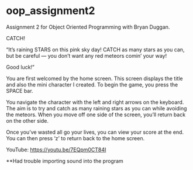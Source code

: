 # oop_assignment2
Assignment 2 for Object Oriented Programming with Bryan Duggan.

CATCH!

“It’s raining STARS on this pink sky day! CATCH as many stars as you can, but be careful — you don’t want any red meteors comin’ your way! 

Good luck!”

You are first welcomed by the home screen. This screen displays the title and also the mini character I created. To begin the game, you press the SPACE bar.

You navigate the character with the left and right arrows on the keyboard. The aim is to try and catch as many raining stars as you can while avoiding the meteors. When you move off one side of the screen, you’ll return back on the other side. 

Once you’ve wasted all go your lives, you can view your score at the end. You can then press ‘z’ to return back to the home screen.


YouTube: https://youtu.be/7EQpm0CT84I

**Had trouble importing sound into the program